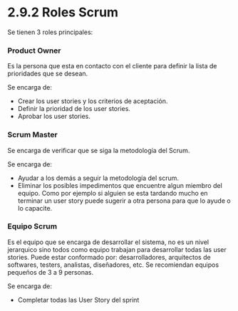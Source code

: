 # 2.9.2 Roles Scrum

Se tienen 3 roles principales:

### Product Owner

Es la persona que esta en contacto con el cliente para definir la lista de prioridades que se desean.&#x20;

Se encarga de:

* Crear los user stories y los criterios de aceptación.
* Definir la prioridad de los user stories.
* Aprobar los user stories.

### Scrum Master

Se encarga de verificar que se siga la metodología del Scrum.&#x20;

Se encarga de:

* Ayudar a los demás a seguir la metodología del scrum.
* Eliminar los posibles impedimentos que encuentre algun miembro del equipo. Como por ejemplo si alguien se esta tardando mucho en terminar un user story puede sugerir a otra persona para que lo ayude o lo capacite.

### Equipo Scrum

Es el equipo que se encarga de desarrollar el sistema, no es un nivel jerarquico sino todos como equipo trabajan para desarrollar todas las user stories. Puede estar conformado por: desarrolladores, arquitectos de softwares, testers, analistas, diseñadores, etc. Se recomiendan equipos pequeños de 3 a 9 personas.

Se encarga de:

* Completar todas las User Story del sprint

